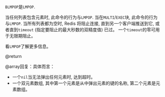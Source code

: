 `BLMPOP`是`LMPOP`.

当任何列表包含元素时, 此命令的行为与`LMPOP`.
当在`MULTI`/`EXEC`块, 此命令的行为与`LMPOP`.
当所有列表都为空时, Redis 将阻止连接, 直到另一个客户端推送到它, 或者直到`timeout` (指定要阻止的最大秒数的双精度值) 已过。
一个`timeout`的零可用于无限期阻止。

看`LMPOP`了解更多信息。

@return

@array回复：具体而言：

*   一个`nil`当无法弹出任何元素时, 达到超时。
*   一个双元素数组, 其中第一个元素是从中弹出元素的键的名称, 第二个元素是元素数组。
